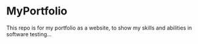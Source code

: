 # MyPortfolio
This repo is for my portfolio as a website, to show my skills and abilities in software testing...
